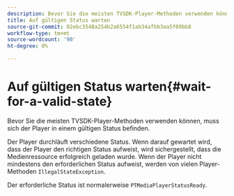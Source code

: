 ```yaml
---
description: Bevor Sie die meisten TVSDK-Player-Methoden verwenden können, muss sich der Player in einem gültigen Status befinden.
title: Auf gültigen Status warten
source-git-commit: 02ebc3548a254b2a6554f1ab34afbb3ea5f09bb8
workflow-type: tm+mt
source-wordcount: '90'
ht-degree: 0%

---
```


# Auf gültigen Status warten{#wait-for-a-valid-state}

Bevor Sie die meisten TVSDK-Player-Methoden verwenden können, muss sich der Player in einem gültigen Status befinden.

Der Player durchläuft verschiedene Status. Wenn darauf gewartet wird, dass der Player den richtigen Status aufweist, wird sichergestellt, dass die Medienressource erfolgreich geladen wurde. Wenn der Player nicht mindestens den erforderlichen Status aufweist, werden von vielen Player-Methoden `IllegalStateException`.

Der erforderliche Status ist normalerweise `PTMediaPlayerStatusReady`.
